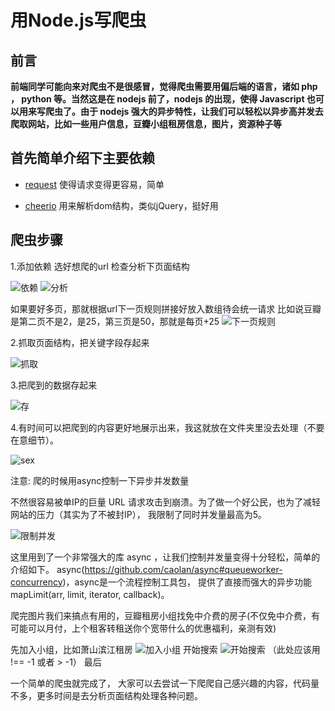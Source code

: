# 用Node.js写爬虫 #

## 前言 ##

**前端同学可能向来对爬虫不是很感冒，觉得爬虫需要用偏后端的语言，诸如 php ， python 等。当然这是在 nodejs 前了，nodejs 的出现，使得 Javascript 也可以用来写爬虫了。由于 nodejs 强大的异步特性，让我们可以轻松以异步高并发去爬取网站，比如一些用户信息，豆瓣小组租房信息，图片，资源种子等**

## 首先简单介绍下主要依赖 ##

* [request](https://github.com/request/request)  使得请求变得更容易，简单

* [cheerio](https://github.com/cheeriojs/cheerio)   用来解析dom结构，类似jQuery，挺好用

## 爬虫步骤 ##

1.添加依赖 选好想爬的url 检查分析下页面结构

![依赖](https://raw.githubusercontent.com/huangshanhe/nodejs-Spider/master/imgs/%E5%A4%B4.png)
![分析](https://raw.githubusercontent.com/huangshanhe/nodejs-Spider/master/imgs/%E5%88%86%E6%9E%90.png)

如果要好多页，那就根据url下一页规则拼接好放入数组待会统一请求
比如说豆瓣是第二页不是2，是25，第三页是50，那就是每页+25
![下一页规则](https://raw.githubusercontent.com/huangshanhe/nodejs-Spider/master/imgs/%E4%B8%8B%E4%B8%80%E9%A1%B5%E8%A7%84%E5%88%99.png)

2.抓取页面结构，把关键字段存起来

![抓取](https://raw.githubusercontent.com/huangshanhe/nodejs-Spider/master/imgs/%E6%8B%BF%E6%95%B0%E6%8D%AE.png)

3.把爬到的数据存起来

![存](https://raw.githubusercontent.com/huangshanhe/nodejs-Spider/master/imgs/%E5%AD%98.png)

4.有时间可以把爬到的内容更好地展示出来，我这就放在文件夹里没去处理（不要在意细节）。

![sex](hattps://raw.githubusercontent.com/huangshanhe/nodejs-Spider/master/imgs/%E6%80%A7%E6%84%9F.png)

注意: 爬的时候用async控制一下异步并发数量 

不然很容易被单IP的巨量 URL 请求攻击到崩溃。为了做一个好公民，也为了减轻网站的压力（其实为了不被封IP），
我限制了同时并发量最高为5。

![限制并发](https://raw.githubusercontent.com/huangshanhe/nodejs-Spider/master/imgs/limit.png)

这里用到了一个非常强大的库 async ，让我们控制并发量变得十分轻松，简单的介绍如下。
async(https://github.com/caolan/async#queueworker-concurrency)，async是一个流程控制工具包，
提供了直接而强大的异步功能mapLimit(arr, limit, iterator, callback)。

爬完图片我们来搞点有用的，豆瓣租房小组找免中介费的房子(不仅免中介费，有可能可以月付，上个租客转租送你个宽带什么的优惠福利，亲测有效)

先加入小组，比如萧山滨江租房
![加入小组](https://raw.githubusercontent.com/huangshanhe/nodejs-Spider/master/imgs/%E8%B1%86%E7%93%A3%E7%A7%9F%E6%88%BF.png)
开始搜索
![开始搜索](https://raw.githubusercontent.com/huangshanhe/nodejs-Spider/master/imgs/%E7%A7%9F%E6%88%BF.png)
（此处应该用 !== -1  或者 > -1）
最后

一个简单的爬虫就完成了， 大家可以去尝试一下爬爬自己感兴趣的内容，代码量不多，更多时间是去分析页面结构处理各种问题。
